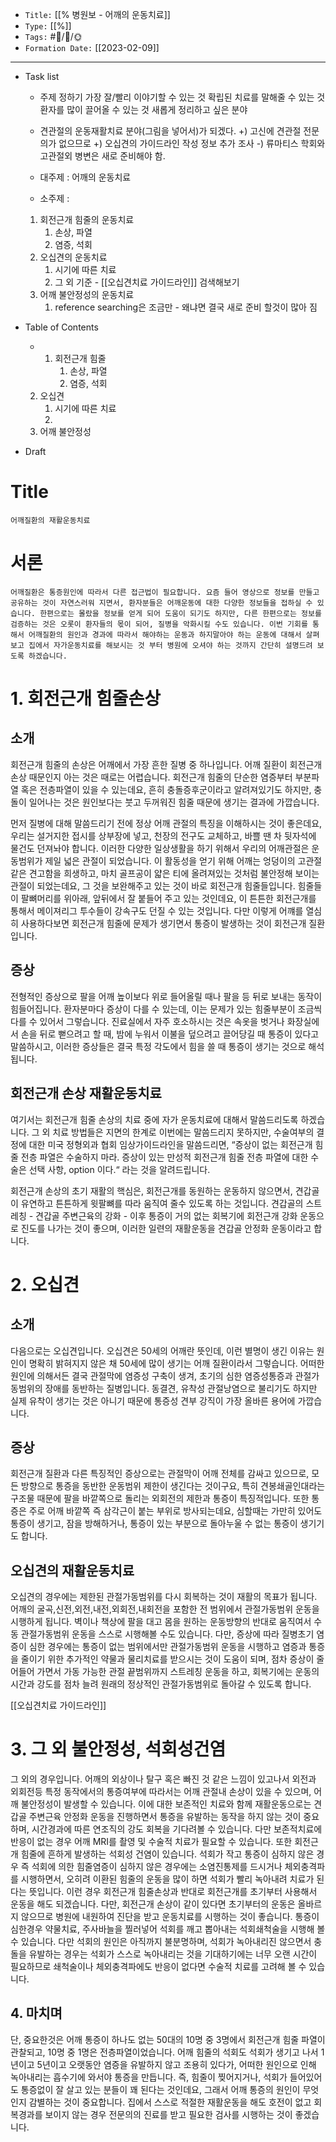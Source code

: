 -   `Title:` [[% 병원보 - 어깨의 운동치료]]
-   `Type:` [[%]]
-   `Tags:` #🧠️/📝️/🌞️ 
-   `Formation Date:` [[2023-02-09]]
---
- Task list
	- 주제 정하기
		가장 잘/빨리 이야기할 수 있는 것
		확립된 치료를 말해줄 수 있는 것
		환자를 많이 끌어올 수 있는 것
		새롭게 정리하고 싶은 분야
	
	- 견관절의 운동재활치료 분야(그림을 넣어서)가 되겠다.
		+) 고신에 견관절 전문의가 없으므로
		+) 오십견의 가이드라인 작성 정보 추가 조사
		-) 류마티스 학회와 고관절외 병변은 새로 준비해야 함.
	
	- 대주제 :  어깨의 운동치료 
	- 소주제 : 
	 1. 회전근개 힘줄의 운동치료
		 1. 손상, 파열
		 2. 염증, 석회
	 2. 오십견의 운동치료
		 1. 시기에 따른 치료
		 2. 그 외 기준 - [[오십견치료 가이드라인]] 검색해보기
	 3. 어깨 불안정성의 운동치료
		 1. reference searching은 조금만 - 왜냐면 결국 새로 준비 할것이 많아 짐

- Table of Contents
	- 1. 회전근개 힘줄
		 1. 손상, 파열
		 2. 염증, 석회
	 2. 오십견
		 1. 시기에 따른 치료
		 2. 
	 3. 어깨 불안정성
- Draft

# Title
	어깨질환의 재활운동치료
	
# 서론
	어깨질환은 통증원인에 따라서 다른 접근법이 필요합니다. 요즘 들어 영상으로 정보를 만들고 공유하는 것이 자연스러워 지면서, 환자분들은 어깨운동에 대한 다양한 정보들을 접하실 수 있습니다. 한편으로는 몰랐을 정보를 얻게 되어 도움이 되기도 하지만, 다른 한편으로는 정보를 검증하는 것은 오롯이 환자들의 몫이 되어, 질병을 악화시킬 수도 있습니다. 이번 기회를 통해서 어깨질환의 원인과 경과에 따라서 해야하는 운동과 하지말아야 하는 운동에 대해서 살펴보고 집에서 자가운동치료를 해보시는 것 부터 병원에 오셔야 하는 것까지 간단히 설명드려 보도록 하겠습니다.


# 1. 회전근개 힘줄손상
## 소개
회전근개 힘줄의 손상은 어깨에서 가장 흔한 질병 중 하나입니다.  어깨 질환이 회전근개 손상 때문인지 아는 것은 때로는 어렵습니다. 회전근개 힘줄의 단순한 염증부터 부분파열 혹은 전층파열이 있을 수 있는데요, 흔히 충돌증후군이라고 알려져있기도 하지만, 충돌이 일어나는 것은 원인보다는 붓고 두꺼워진 힘줄 때문에 생기는 결과에 가깝습니다.

먼저 질병에 대해 말씀드리기 전에 정상 어깨 관절의 특징을 이해하시는 것이 좋은데요, 우리는 설거지한 접시를 상부장에 넣고, 천장의 전구도 교체하고, 바쁠 땐 차 뒷자석에 물건도 던져놔야 합니다. 이러한 다양한 일상생활을 하기 위해서 우리의 어깨관절은 운동범위가 제일 넓은 관절이 되었습니다. 이 활동성을 얻기 위해 어깨는 엉덩이의 고관절 같은 견고함을 희생하고, 마치 골프공이 얇은 티에 올려져있는 것처럼 불안정해 보이는 관절이 되었는데요, 그 것을 보완해주고 있는 것이 바로 회전근개 힘줄들입니다. 힘줄들이 팔뼈머리를 위아래, 앞뒤에서 잘 붙들어 주고 있는 것인데요, 이 튼튼한 회전근개를 통해서 메이져리그 투수들이 강속구도 던질 수 있는 것입니다. 다만 이렇게 어꺠를 열심히 사용하다보면 회전근개 힘줄에 문제가 생기면서 통증이 발생하는 것이 회전근개 질환입니다. 

## 증상

전형적인 증상으로 팔을 어깨 높이보다 위로 들어올릴 때나 팔을 등 뒤로 보내는 동작이 힘들어집니다. 환자분마다 증상이 다를 수 있는데, 이는 문제가 있는 힘줄부분이 조금씩 다를 수 있어서 그렇습니다.
진료실에서 자주 호소하시는 것은 속옷을 벗거나 화장실에서 손을 뒤로 뻗으려고 할 때, 밤에 누워서 이불을 덮으려고 끌어당길 때 통증이 있다고 말씀하시고, 이러한 증상들은 결국 특정 각도에서 힘을 쓸 때 통증이 생기는 것으로 해석됩니다.


## 회전근개 손상 재활운동치료
여기서는 회전근개 힘줄 손상의 치료 중에 자가 운동치료에 대해서 말씀드리도록 하겠습니다. 그 외 치료 방법들은 지면의 한계로 이번에는 말씀드리지 못하지만, 수술여부의 결정에 대한 미국 정형외과 협회 임상가이드라인을 말씀드리면, “증상이 없는 회전근개 힘줄 전층 파열은 수술하지 마라. 증상이 있는 만성적 회전근개 힘줄 전층 파열에 대한 수술은 선택 사항, option 이다.“ 라는 것을 알려드립니다.

회전근개 손상의 초기 재활의 핵심은, 회전근개를 동원하는 운동하지 않으면서, 견갑골이 유연하고 튼튼하게 윗팔뼈를 따라 움직여 줄수 있도록 하는 것입니다. 견갑골의 스트레칭 - 견갑골 주변근육의 강화 - 이후 통증이 거의 없는 회복기에 회전근개 강화 운동으로 진도를 나가는 것이 좋으며, 이러한 일련의 재활운동을 견갑골 안정화 운동이라고 합니다.


# 2. 오십견
## 소개
다음으로는 오십견입니다. 오십견은 50세의 어깨란 뜻인데, 이런 별명이 생긴 이유는 원인이 명확히 밝혀지지 않은 채 50세에 많이 생기는 어깨 질환이라서 그렇습니다. 어떠한 원인에 의해서든 결국 관절막에 염증성 구축이 생겨, 초기의 심한 염증성통증과 관절가동범위의 장애를 동반하는 질병입니다. 동결견, 유착성 관절낭염으로 불리기도 하지만 실제 유착이 생기는 것은 아니기 때문에 통증성 견부 강직이 가장 올바른 용어에 가깝습니다.

## 증상
회전근개 질환과 다른 특징적인 증상으로는 관절막이 어깨 전체를 감싸고 있으므로, 모든 방향으로 통증을 동반한 운동범위 제한이 생긴다는 것이구요, 특히 견봉쇄골인대라는 구조물 때문에 팔을 바깥쪽으로 돌리는 외회전의 제한과 통증이 특징적입니다. 또한 통증은 주로 어깨 바깥쪽 즉 삼각근이 붙는 부위로 방사되는데요, 심할때는 가만히 있어도 통증이 생기고, 잠을 방해하거나, 통증이 있는 부분으로 돌아누울 수 없는 통증이 생기기도 합니다.

## 오십견의 재활운동치료
오십견의 경우에는 제한된 관절가동범위를 다시 회복하는 것이 재활의 목표가 됩니다. 어깨의 굴곡,신전,외전,내전,외회전,내회전을 포함한 전 범위에서 관절가동범위 운동을 시행하게 됩니다. 벽이나 책상에 팔을 대고 몸을 원하는 운동방향의 반대로 움직여서 수동 관절가동범위 운동을 스스로 시행해볼 수도 있습니다. 다만, 증상에 따라  질병초기 염증이 심한 경우에는 통증이 없는 범위에서만 관절가동범위 운동을 시행하고 염증과 통증을 줄이기 위한 추가적인 약물과 물리치료를 받으시는 것이 도움이 되며,  점차 증상이 줄어들어 가면서 가동 가능한 관절 끝범위까지 스트레칭 운동을 하고, 회복기에는 운동의 시간과 강도를 점차 늘려 원래의 정상적인 관절가동범위로 돌아갈 수 있도록 합니다.

[[오십견치료 가이드라인]]



# 3. 그 외 불안정성, 석회성건염
그 외의 경우입니다. 어깨의 외상이나 탈구 혹은 빠진 것 같은 느낌이 있고나서 외전과 외회전등 특정 동작에서의 통증여부에 따라서는 어깨 관절내 손상이 있을 수 있으며, 어깨 불안정성이 발생할 수 있습니다. 이에 대한 보존적인 치료와 함께 재활운동으로는 견갑골 주변근육 안정화 운동을 진행하면서 통증을 유발하는 동작을 하지 않는 것이 중요하며, 시간경과에 따른 연조직의 강도 회복을 기다려볼 수 있습니다. 다만 보존적치료에 반응이 없는 경우 어깨 MRI를 촬영 및 수술적 치료가 필요할 수 있습니다.
또한 회전근개 힘줄에 흔하게 발생하는 석회성 건염이 있습니다. 석회가 작고 통증이 심하지 않은 경우 즉 석회에 의한 힘줄염증이 심하지 않은 경우에는 소염진통제를 드시거나 체외충격파를 시행하면서, 오히려 이환된 힘줄의 운동을 많이 하면 석회가 빨리 녹아내려 치료가 된다는 뜻입니다. 이런 경우 회전근개 힘줄손상과 반대로 회전근개를 초기부터 사용해서 운동을 해도 되겠습니다. 다만, 회전근개 손상이 같이 있다면 초기부터의 운동은 올바르지 않으므로 병원에 내원하여 진단을 받고 운동치료를 시행하는 것이 좋습니다. 통증이 심한경우 약물치료, 주사바늘을 찔러넣어 석회를 깨고 뽑아내는 석회쇄척술을 시행해 볼 수 있습니다. 다만 석회의 원인은 아직까지 불분명하며, 석회가 녹아내리진 않으면서 충돌을 유발하는 경우는 석회가 스스로 녹아내리는 것을 기대하기에는 너무 오랜 시간이 필요하므로 쇄척술이나 체외충격파에도 반응이 없다면 수술적 치료를 고려해 볼 수 있습니다.


## 4. 마치며
단, 중요한것은 어깨 통증이 하나도 없는 50대의 10명 중 3명에서 회전근개 힘줄 파열이 관찰되고, 10명 중 1명은 전층파열이었습니다. 어깨 힘줄의 석회도 석회가 생기고 나서 1년이고 5년이고 오랫동안 염증을 유발하지 않고 조용히 있다가, 어떠한 원인으로 인해 녹아내리는 흡수기에 와서야 통증을 만듭니다. 즉, 힘줄이 찢어지거나, 석회가 들어있어도 통증없이 잘 살고 있는 분들이 꽤 된다는 것인데요, 그래서 어깨 통증의 원인이 무엇인지 감별하는 것이 중요합니다. 집에서 스스로 적절한 재활운동을 해도 호전이 없고 회복경과를 보이지 않는 경우 전문의의 진료를 받고 필요한 검사를 시행하는 것이 좋겠습니다.